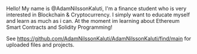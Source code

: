 Hello! My name is @AdamNilssonKaluti, I'm a finance student who is very interested in Blockchain & Cryptocurrency. I simply want to educate myself and learn as much as i can. 
At the moment im learning about Ethereum Smart Contracts and Solidity Programming! 

See https://github.com/AdamNilssonKaluti/AdamNilssonKaluti/find/main for uploaded files and projects. 


